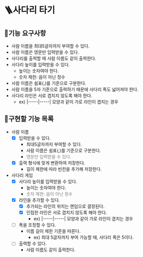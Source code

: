 # 🪜사다리 타기


## 🥭기능 요구사항 
- 사람 이름을 최대5글자까지 부여할 수 있다.
- 사람 이름은 영문만 입력받을 수 있다.
- 사다리를 출력할 때 사람 이름도 같이 출력한다.
- 사다리 높이를 입력받을 수 있다.
  - 높이는 숫자여야 한다.
  - 숫자 제한: 음이 아닌 정수
- 사람 이름은 쉼표(,)를 기준으로 구분한다.
- 사람 이름을 5자 기준으로 출력하기 때문에 사다리 폭도 넓어져야 한다.
- 사다리 라인은 서로 겹치지 않도록 해야 한다.
  - ex) |-----|-----| 모양과 같이 가로 라인이 겹치는 경우 


## 🦕구현할 기능 목록
- 사람 이름
  - [x] 입력받을 수 있다.
    - 최대5글자까지 부여할 수 있다.
    - 사람 이름은 쉼표(,)를 기준으로 구분한다.
    - <span style="color:grey">영문만 입력받을 수 있다.
  - [x] 출력 형식에 맞게 변환하여 저장한다.
    - 길이 제한에 따라 빈칸을 추가해 저장한다.
- 사다리 게임
  - [x] 사다리 높이를 입력받을 수 있다.
    - 높이는 숫자여야 한다.
    - <span style="color:grey">숫자 제한: 음이 아닌 정수
  - [x] 라인을 추가할 수 있다.
    - [x] 추가되는 라인의 위치는 랜덤으로 결정된다.
    - [x] 인접한 라인은 서로 겹치지 않도록 해야 한다.
      - ex) |-----|-----| 모양과 같이 가로 라인이 겹치는 경우
  - [ ] 폭을 조정할 수 있다.
      - 이름 길이 제한 기준을 따른다.
          - ex) 최대 5글자까지 부여 가능할 때, 사다리 폭은 5이다.
  - [ ] 출력할 수 있다. 
    - 사람 이름도 같이 출력한다.
    
